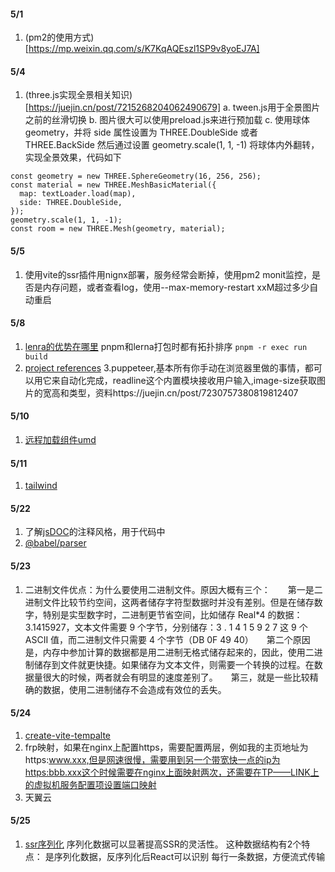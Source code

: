 #### 5/1
1. (pm2的使用方式)[https://mp.weixin.qq.com/s/K7KqAQEszl1SP9v8yoEJ7A]

#### 5/4
1. (three.js实现全景相关知识)[https://juejin.cn/post/7215268204062490679]
a. tween.js用于全景图片之前的丝滑切换
b. 图片很大可以使用preload.js来进行预加载
c. 使用球体geometry，并将 side 属性设置为 THREE.DoubleSide 或者 THREE.BackSide 然后通过设置 geometry.scale(1, 1, -1) 将球体内外翻转，实现全景效果，代码如下
```
const geometry = new THREE.SphereGeometry(16, 256, 256);
const material = new THREE.MeshBasicMaterial({
  map: textLoader.load(map),
  side: THREE.DoubleSide,
});
geometry.scale(1, 1, -1);
const room = new THREE.Mesh(geometry, material);
```

#### 5/5
1. 使用vite的ssr插件用nignx部署，服务经常会断掉，使用pm2 monit监控，是否是内存问题，或者查看log，使用--max-memory-restart xxM超过多少自动重启

#### 5/8
1. [lenra的优势在哪里](https://mp.weixin.qq.com/s/AKoCqtUTDpkrrDwor3Kxlw)
pnpm和lerna打包时都有拓扑排序
`pnpm -r exec run build`
2. [project references](https://mp.weixin.qq.com/s/IJYWOWHWGZSLQT9SukThlA)
3.puppeteer,基本所有你手动在浏览器里做的事情，都可以用它来自动化完成，readline这个内置模块接收用户输入,image-size获取图片的宽高和类型，资料https://juejin.cn/post/7230757380819812407

#### 5/10
1. [远程加载组件umd](https://mp.weixin.qq.com/s/LIU4XPitAhY8omgHNbGvvA)

#### 5/11
1. [tailwind](https://mp.weixin.qq.com/s/kl8Dwo_jFGRU2VwE3Vn62g)

#### 5/22
1. 了解[jsDOC](https://www.wenjiangs.com/doc/jsdoc-tags-private)的注释风格，用于代码中
2. [@babel/parser](https://blog.csdn.net/m0_37527015/article/details/114398403)

#### 5/23
1. 二进制文件优点：为什么要使用二进制文件。原因大概有三个：　　第一是二进制文件比较节约空间，这两者储存字符型数据时并没有差别。但是在储存数字，特别是实型数字时，二进制更节省空间，比如储存 Real*4 的数据：3.1415927，文本文件需要 9 个字节，分别储存：3 . 1 4 1 5 9 2 7 这 9 个 ASCII 值，而二进制文件只需要 4 个字节（DB 0F 49 40）　　第二个原因是，内存中参加计算的数据都是用二进制无格式储存起来的，因此，使用二进制储存到文件就更快捷。如果储存为文本文件，则需要一个转换的过程。在数据量很大的时候，两者就会有明显的速度差别了。　　第三，就是一些比较精确的数据，使用二进制储存不会造成有效位的丢失。


#### 5/24
1. [create-vite-tempalte](http://www.itfaba.com/jishufenxian/103461.html)
2. frp映射，如果在nginx上配置https，需要配置两层，例如我的主页地址为https:www.xxx,但是网速很慢，需要用到另一个带宽快一点的ip为https:bbb.xxx这个时候需要在nginx上面映射两次，还需要在TP——LINK上的虚拟机服务配置项设置端口映射
3. 天翼云

#### 5/25
1. [ssr序列化](https://mp.weixin.qq.com/s/P5I5jTr4z0q-LLKLpAersg)
序列化数据可以显著提高SSR的灵活性。
这种数据结构有2个特点：
是序列化数据，反序列化后React可以识别
每行一条数据，方便流式传输